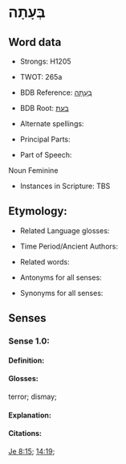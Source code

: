 # בְּעָתָה

<!-- Status: S2="NeedsEdits" -->
<!-- Lexica used for edits:   -->

## Word data

* Strongs: H1205

* TWOT: 265a

* BDB Reference: [בְּעָתָה](rc://en/bdb/dict/b.ck.ab)

* BDB Root: [בעת](rc://en/bdb/dict/b.ck.aa)

* Alternate spellings:

* Principal Parts:

* Part of Speech:

Noun Feminine

* Instances in Scripture: TBS

## Etymology:

* Related Language glosses:

* Time Period/Ancient Authors:

* Related words:

* Antonyms for all senses:

* Synonyms for all senses:

## Senses

### Sense 1.0:

#### Definition:

#### Glosses:

terror; dismay; 

#### Explanation:

#### Citations:

[Je 8:15](rc://he/uhb/book/jer/8/15); [14:19](rc://he/uhb/book/jer/14/19); 

